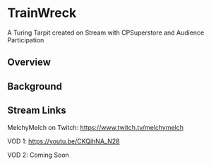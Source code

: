 # TrainWreck
A Turing Tarpit created on Stream with CPSuperstore and Audience Participation

## Overview

## Background

## Stream Links
MelchyMelch on Twitch: https://www.twitch.tv/melchymelch

VOD 1: https://youtu.be/CKQihNA_N28

VOD 2: Coming Soon
